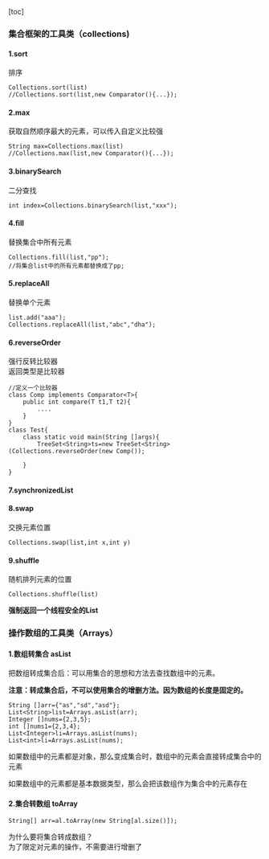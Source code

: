 [toc]
### 集合框架的工具类（collections)
#### 1.sort
排序 
    
    Collections.sort(list)
    //Collections.sort(list,new Comparator(){...});
#### 2.max
获取自然顺序最大的元素，可以传入自定义比较强

    String max=Collections.max(list)
    //Collections.max(list,new Comparator(){...});
#### 3.binarySearch
二分查找

    int index=Collections.binarySearch(list,"xxx");
#### 4.fill

替换集合中所有元素

    Collections.fill(list,"pp");
    //将集合list中的所有元素都替换成了pp;
    
#### 5.replaceAll  

替换单个元素

    list.add("aaa");
    Collections.replaceAll(list,"abc","dha");

#### 6.reverseOrder 

强行反转比较器  
返回类型是比较器
    
    //定义一个比较器
    class Comp implements Comparator<T>{
        public int compare(T t1,T t2){
            ....
        }
    }
    class Test{
        class static void main(String []args){
            TreeSet<String>ts=new TreeSet<String>(Collections.reverseOrder(new Comp());
            
        }
    }
 
#### 7.synchronizedList  
#### 8.swap
交换元素位置

    Collections.swap(list,int x,int y)
#### 9.shuffle
随机排列元素的位置

    Collections.shuffle(list)
**强制返回一个线程安全的List**
    
    
    

### 操作数组的工具类（Arrays）

#### 1.数组转集合 asList
把数组转成集合后：可以用集合的思想和方法去查找数组中的元素。  

**注意：转成集合后，不可以使用集合的增删方法。因为数组的长度是固定的。**
    
    String []arr={"as","sd","asd"};
    List<String>list=Arrays.asList(arr);
    Integer []nums={2,3,5};
    int []nums1={2,3,4};
    List<Integer>li=Arrays.asList(nums);
    List<int>li=Arrays.asList(nums);
如果数组中的元素都是对象，那么变成集合时，数组中的元素会直接转成集合中的元素  

如果数组中的元素都是基本数据类型，那么会把该数组作为集合中的元素存在

#### 2.集合转数组 toArray

    String[] arr=al.toArray(new String[al.size()]);
    
为什么要将集合转成数组？  
为了限定对元素的操作，不需要进行增删了




























